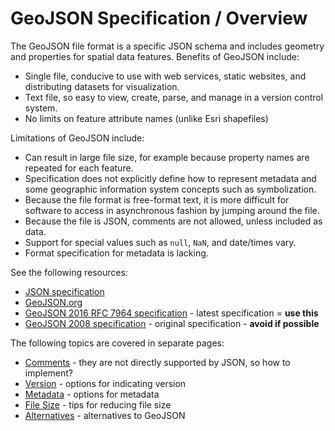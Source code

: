 # GeoJSON Specification / Overview #

The GeoJSON file format is a specific JSON schema and includes geometry and properties for spatial data features.
Benefits of GeoJSON include:

* Single file, conducive to use with web services, static websites, and distributing datasets for visualization.
* Text file, so easy to view, create, parse, and manage in a version control system.
* No limits on feature attribute names (unlike Esri shapefiles)

Limitations of GeoJSON include:

* Can result in large file size, for example because property names are repeated for each feature.
* Specification does not explicitly define how to represent metadata and some geographic information system
concepts such as symbolization.
* Because the file format is free-format text, it is more difficult for software to access in asynchronous fashion by
jumping around the file.
* Because the file is JSON, comments are not allowed, unless included as data.
* Support for special values such as `null`, `NaN`, and date/times vary.
* Format specification for metadata is lacking.

See the following resources:

* [JSON specification](http://www.json.org)
* [GeoJSON.org](http://geojson.org/)
* [GeoJSON 2016 RFC 7964 specification](https://tools.ietf.org/html/rfc7946) - latest specification = **use this**
* [GeoJSON 2008 specification](http://geojson.org/geojson-spec.html) - original specification - **avoid if possible**

The following topics are covered in separate pages:

* [Comments](comments.md) - they are not directly supported by JSON, so how to implement?
* [Version](version.md) - options for indicating version
* [Metadata](metadata.md) - options for metadata
* [File Size](file-size.md) - tips for reducing file size
* [Alternatives](alternatives.md) - alternatives to GeoJSON
